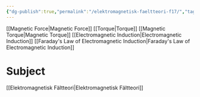 ```yaml
---
{"dg-publish":true,"permalink":"/elektromagnetisk-faeltteori-f17/","tags":["föreläsning","elektromagnetiskfältteori"]}
---
```



[[Magnetic Force\|Magnetic Force]]
[[Torque\|Torque]]
[[Magnetic Torque\|Magnetic Torque]]
[[Electromagnetic Induction\|Electromagnetic Induction]]
[[Faraday's Law of Electromagnetic Induction\|Faraday's Law of Electromagnetic Induction]]


# Subject
[[Elektromagnetisk Fältteori\|Elektromagnetisk Fältteori]]
